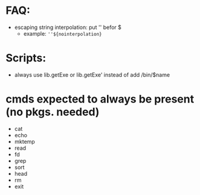 # FAQ:
- escaping string interpolation: put '' befor $
  - example: `''${nointerpolation}`
# Scripts:
- always use lib.getExe  or lib.getExe' instead of add /bin/$name

# cmds expected to always be present (no pkgs. needed)
- cat
- echo
- mktemp
- read
- fd
- grep
- sort
- head
- rm
- exit


